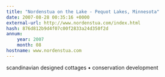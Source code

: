 ```yaml
---
title: "Nordenstua on the Lake - Pequot Lakes, Minnesota"
date: 2007-08-28 00:35:16 +0000
external-url: http://www.nordenstua.com/index.html
hash: 876d812b9d4f07c00f2833a24d350f2d
annum:
    year: 2007
    month: 08
hostname: www.nordenstua.com
---
```


scandinavian designed cottages • conservation development

